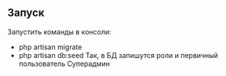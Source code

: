 

## Запуск

Запустить команды в консоли:
- php artisan migrate
- php artisan db:seed
Так, в БД запишутся роли и первичный пользователь Суперадмин
